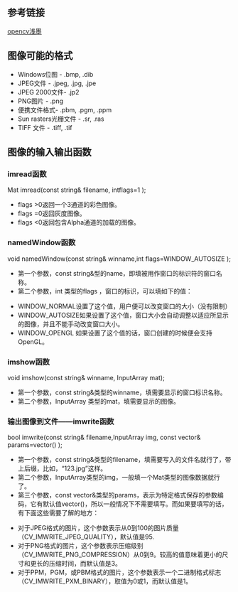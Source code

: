## 参考链接
[opencv浅墨](http://blog.csdn.net/poem_qianmo/article/details/20537737)

## 图像可能的格式
- Windows位图 - .bmp, .dib
- JPEG文件 - .jpeg, .jpg, .jpe
- JPEG 2000文件- .jp2
- PNG图片 - .png
- 便携文件格式- .pbm, .pgm, .ppm
- Sun rasters光栅文件 - .sr, .ras
- TIFF 文件 - .tiff, .tif

## 图像的输入输出函数
### imread函数
Mat imread(const string& filename, intflags=1 );
* flags >0返回一个3通道的彩色图像。
* flags =0返回灰度图像。
* flags <0返回包含Alpha通道的加载的图像。

### namedWindow函数
void namedWindow(const string& winname,int flags=WINDOW_AUTOSIZE );
* 第一个参数，const string&型的name，即填被用作窗口的标识符的窗口名称。
* 第二个参数，int 类型的flags ，窗口的标识，可以填如下的值：
 - WINDOW_NORMAL设置了这个值，用户便可以改变窗口的大小（没有限制）
 - WINDOW_AUTOSIZE如果设置了这个值，窗口大小会自动调整以适应所显示的图像，并且不能手动改变窗口大小。
 - WINDOW_OPENGL 如果设置了这个值的话，窗口创建的时候便会支持OpenGL。

### imshow函数
void imshow(const string& winname, InputArray mat);  
* 第一个参数，const string&类型的winname，填需要显示的窗口标识名称。
* 第二个参数，InputArray 类型的mat，填需要显示的图像。

### 输出图像到文件——imwrite函数
bool imwrite(const string& filename,InputArray img, const vector<int>& params=vector<int>() );
* 第一个参数，const string&类型的filename，填需要写入的文件名就行了，带上后缀，比如，“123.jpg”这样。
* 第二个参数，InputArray类型的img，一般填一个Mat类型的图像数据就行了。
* 第三个参数，const vector<int>&类型的params，表示为特定格式保存的参数编码，它有默认值vector<int>()，所以一般情况下不需要填写。而如果要填写的话，有下面这些需要了解的地方：
 - 对于JPEG格式的图片，这个参数表示从0到100的图片质量（CV_IMWRITE_JPEG_QUALITY），默认值是95.
 - 对于PNG格式的图片，这个参数表示压缩级别（CV_IMWRITE_PNG_COMPRESSION）从0到9。较高的值意味着更小的尺寸和更长的压缩时间，而默认值是3。
 - 对于PPM，PGM，或PBM格式的图片，这个参数表示一个二进制格式标志（CV_IMWRITE_PXM_BINARY），取值为0或1，而默认值是1。
